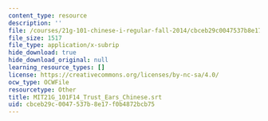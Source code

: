 ```yaml
---
content_type: resource
description: ''
file: /courses/21g-101-chinese-i-regular-fall-2014/cbceb29c0047537b8e17f0b4872bcb75_MIT21G_101F14_Trust_Ears_Chinese.vtt
file_size: 1517
file_type: application/x-subrip
hide_download: true
hide_download_original: null
learning_resource_types: []
license: https://creativecommons.org/licenses/by-nc-sa/4.0/
ocw_type: OCWFile
resourcetype: Other
title: MIT21G_101F14_Trust_Ears_Chinese.srt
uid: cbceb29c-0047-537b-8e17-f0b4872bcb75
---
```

